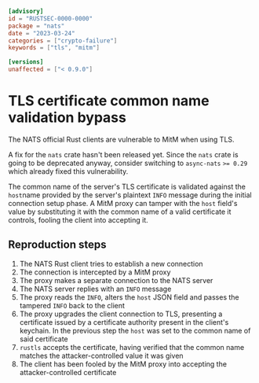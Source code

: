 ```toml
[advisory]
id = "RUSTSEC-0000-0000"
package = "nats"
date = "2023-03-24"
categories = ["crypto-failure"]
keywords = ["tls", "mitm"]

[versions]
unaffected = ["< 0.9.0"]
```

# TLS certificate common name validation bypass

The NATS official Rust clients are vulnerable to MitM when using TLS.

A fix for the `nats` crate hasn't been released yet. Since the `nats` crate
is going to be deprecated anyway, consider switching to `async-nats` `>= 0.29`
which already fixed this vulnerability.

The common name of the server's TLS certificate is validated against
the `host`name provided by the server's plaintext `INFO` message
during the initial connection setup phase. A MitM proxy can tamper with
the `host` field's value by substituting it with the common name of a
valid certificate it controls, fooling the client into accepting it.

## Reproduction steps

1. The NATS Rust client tries to establish a new connection
2. The connection is intercepted by a MitM proxy
3. The proxy makes a separate connection to the NATS server
4. The NATS server replies with an `INFO` message
5. The proxy reads the `INFO`, alters the `host` JSON field and passes
   the tampered `INFO` back to the client
6. The proxy upgrades the client connection to TLS, presenting a certificate issued
   by a certificate authority present in the client's keychain.
   In the previous step the `host` was set to the common name of said certificate
7. `rustls` accepts the certificate, having verified that the common name matches the
   attacker-controlled value it was given
9. The client has been fooled by the MitM proxy into accepting the attacker-controlled certificate
